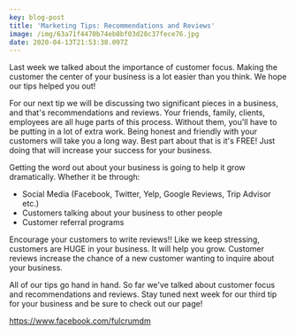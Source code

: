 ```yaml
---
key: blog-post
title: 'Marketing Tips: Recommendations and Reviews'
image: /img/63a71f4470b74eb8bf03d28c37fece76.jpg
date: 2020-04-13T21:53:38.097Z
---
```

Last week we talked about the importance of customer focus. Making the customer the center of your business is a lot easier than you think. We hope our tips helped you out!

For our next tip we will be discussing two significant pieces in a business, and that's recommendations and reviews. Your friends, family, clients, employees are all huge parts of this process. Without them, you'll have to be putting in a lot of extra work. Being honest and friendly with your customers will take you a long way. Best part about that is it's FREE! Just doing that will increase your success  for your business. 

Getting the word out about your business is going to help it grow dramatically. Whether it be through:

* Social Media (Facebook, Twitter, Yelp, Google Reviews, Trip Advisor etc.)
* Customers talking about your business to other people
* Customer referral programs

Encourage your customers to write reviews!! Like we keep stressing, customers are HUGE in your business. It will help you grow. Customer reviews increase the chance of a new customer wanting to inquire about your business.



All of our tips go hand in hand. So far we've talked about customer focus and recommendations and reviews. Stay tuned next week for our third tip for your business and be sure to check out our page! 

<https://www.facebook.com/fulcrumdm>